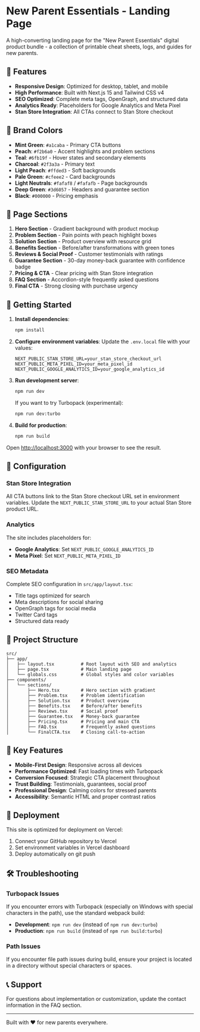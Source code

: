 # New Parent Essentials - Landing Page

A high-converting landing page for the "New Parent Essentials" digital product bundle - a collection of printable cheat sheets, logs, and guides for new parents.

## 🌟 Features

- **Responsive Design**: Optimized for desktop, tablet, and mobile
- **High Performance**: Built with Next.js 15 and Tailwind CSS v4
- **SEO Optimized**: Complete meta tags, OpenGraph, and structured data
- **Analytics Ready**: Placeholders for Google Analytics and Meta Pixel
- **Stan Store Integration**: All CTAs connect to Stan Store checkout

## 🎨 Brand Colors

- **Mint Green**: `#a1caba` - Primary CTA buttons
- **Peach**: `#f2b6a0` - Accent highlights and problem sections
- **Teal**: `#6fb19f` - Hover states and secondary elements
- **Charcoal**: `#2f3a3a` - Primary text
- **Light Peach**: `#ffded3` - Soft backgrounds
- **Pale Green**: `#cfeee2` - Card backgrounds
- **Light Neutrals**: `#fafaf8` / `#fafafb` - Page backgrounds
- **Deep Green**: `#3d6057` - Headers and guarantee section
- **Black**: `#000000` - Pricing emphasis

## 📱 Page Sections

1. **Hero Section** - Gradient background with product mockup
2. **Problem Section** - Pain points with peach highlight boxes
3. **Solution Section** - Product overview with resource grid
4. **Benefits Section** - Before/after transformations with green tones
5. **Reviews & Social Proof** - Customer testimonials with ratings
6. **Guarantee Section** - 30-day money-back guarantee with confidence badge
7. **Pricing & CTA** - Clear pricing with Stan Store integration
8. **FAQ Section** - Accordion-style frequently asked questions
9. **Final CTA** - Strong closing with purchase urgency

## 🚀 Getting Started

1. **Install dependencies**:
   ```bash
   npm install
   ```

2. **Configure environment variables**:
   Update the `.env.local` file with your values:
   ```
   NEXT_PUBLIC_STAN_STORE_URL=your_stan_store_checkout_url
   NEXT_PUBLIC_META_PIXEL_ID=your_meta_pixel_id
   NEXT_PUBLIC_GOOGLE_ANALYTICS_ID=your_google_analytics_id
   ```

3. **Run development server**:
   ```bash
   npm run dev
   ```

   If you want to try Turbopack (experimental):
   ```bash
   npm run dev:turbo
   ```

4. **Build for production**:
   ```bash
   npm run build
   ```

Open [http://localhost:3000](http://localhost:3000) with your browser to see the result.

## 🔧 Configuration

### Stan Store Integration
All CTA buttons link to the Stan Store checkout URL set in environment variables. Update the `NEXT_PUBLIC_STAN_STORE_URL` to your actual Stan Store product URL.

### Analytics
The site includes placeholders for:
- **Google Analytics**: Set `NEXT_PUBLIC_GOOGLE_ANALYTICS_ID`
- **Meta Pixel**: Set `NEXT_PUBLIC_META_PIXEL_ID`

### SEO Metadata
Complete SEO configuration in `src/app/layout.tsx`:
- Title tags optimized for search
- Meta descriptions for social sharing
- OpenGraph tags for social media
- Twitter Card tags
- Structured data ready

## 📁 Project Structure

```
src/
├── app/
│   ├── layout.tsx          # Root layout with SEO and analytics
│   ├── page.tsx            # Main landing page
│   └── globals.css         # Global styles and color variables
├── components/
│   └── sections/
│       ├── Hero.tsx        # Hero section with gradient
│       ├── Problem.tsx     # Problem identification
│       ├── Solution.tsx    # Product overview
│       ├── Benefits.tsx    # Before/after benefits
│       ├── Reviews.tsx     # Social proof
│       ├── Guarantee.tsx   # Money-back guarantee
│       ├── Pricing.tsx     # Pricing and main CTA
│       ├── FAQ.tsx         # Frequently asked questions
│       └── FinalCTA.tsx    # Closing call-to-action
```

## 🎯 Key Features

- **Mobile-First Design**: Responsive across all devices
- **Performance Optimized**: Fast loading times with Turbopack
- **Conversion Focused**: Strategic CTA placement throughout
- **Trust Building**: Testimonials, guarantees, social proof
- **Professional Design**: Calming colors for stressed parents
- **Accessibility**: Semantic HTML and proper contrast ratios

## 🚀 Deployment

This site is optimized for deployment on Vercel:

1. Connect your GitHub repository to Vercel
2. Set environment variables in Vercel dashboard
3. Deploy automatically on git push

## 🛠️ Troubleshooting

### Turbopack Issues
If you encounter errors with Turbopack (especially on Windows with special characters in the path), use the standard webpack build:

- **Development**: `npm run dev` (instead of `npm run dev:turbo`)
- **Production**: `npm run build` (instead of `npm run build:turbo`)

### Path Issues
If you encounter file path issues during build, ensure your project is located in a directory without special characters or spaces.

## 📞 Support

For questions about implementation or customization, update the contact information in the FAQ section.

---

Built with ❤️ for new parents everywhere.
